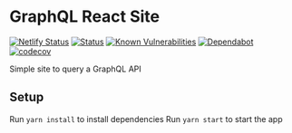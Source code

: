 # GraphQL React Site

[![Netlify Status](https://api.netlify.com/api/v1/badges/30a74ec4-77af-440c-b0aa-ed255b7eadb6/deploy-status)](https://app.netlify.com/sites/hungry-jennings-9ccc9a/deploys) [![Status](https://img.shields.io/uptimerobot/status/m782400677-8e1ef22396399c24119acee5.svg)](https://shields.io/) [![Known Vulnerabilities](https://snyk.io/test/github/robertprice93/graphcool-react/badge.svg)](https://snyk.io/test/github/robertprice93/graphcool-react) [![Dependabot](https://img.shields.io/badge/dependabot-active-brightgreen.svg)](https://shields.io) [![codecov](https://codecov.io/gh/robertprice93/graphcool-react/branch/master/graph/badge.svg)](https://codecov.io/gh/robertprice93/graphcool-react)


Simple site to query a GraphQL API

## Setup

Run `yarn install` to install dependencies
Run `yarn start` to start the app